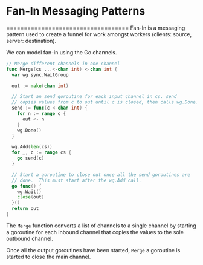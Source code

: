 # Fan-In Messaging Patterns

===================================
Fan-In is a messaging pattern used to create a funnel for work amongst workers (clients: source, server: destination).

We can model fan-in using the Go channels.

```go
// Merge different channels in one channel
func Merge(cs ...<-chan int) <-chan int {
  var wg sync.WaitGroup

  out := make(chan int)

  // Start an send goroutine for each input channel in cs. send
  // copies values from c to out until c is closed, then calls wg.Done.
  send := func(c <-chan int) {
    for n := range c {
      out <- n
    }
    wg.Done()
  }

  wg.Add(len(cs))
  for _, c := range cs {
    go send(c)
  }

  // Start a goroutine to close out once all the send goroutines are
  // done.  This must start after the wg.Add call.
  go func() {
    wg.Wait()
    close(out)
  }()
  return out
}
```

The `Merge` function converts a list of channels to a single channel by starting a goroutine for each inbound channel that copies the values to the sole outbound channel.

Once all the output goroutines have been started, `Merge` a goroutine is started to close the main channel.
